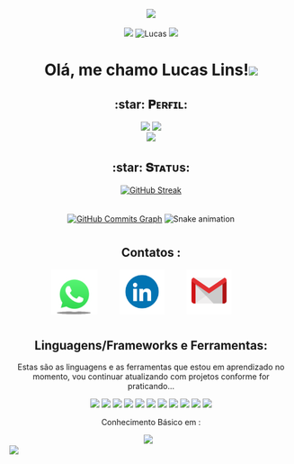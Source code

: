 <p align="center">
<img src="https://pbs.twimg.com/media/DfXctTFXcAEvpum.jpg" height="350"/>
</p>

<p align="center">
  <img src="https://github.com/TheDudeThatCode/TheDudeThatCode/blob/master/Assets/gandalf_parrot.gif" width="40px">
  <img title="Lucas" src="https://img.shields.io/badge/Lucas Lins-black?colorA=red&style=for-the-badge"></a>
  <img src="https://github.com/TheDudeThatCode/TheDudeThatCode/blob/master/Assets/gandalf_parrot.gif" width="40px">
</p>

<div align="center">
  <h1>Olá, me chamo Lucas Lins!<img src="https://github.com/TheDudeThatCode/TheDudeThatCode/blob/master/Assets/Hi.gif" width="29px"></h1>
</div>
    
    
<section align="center">
  <h1 align="center"> :star: 𝐏ᴇʀғɪʟ:</h1>
  <img height = "209em" src="https://github-readme-stats.vercel.app/api?username=Lucas-LIOM&show_icons=true&theme=jolly"/>
  <img height = "209em" src="https://github-readme-stats.vercel.app/api/top-langs/?username=Lucas-LIOM&layout=compact&langs_count=7&theme=jolly"/><br>
  <img height = "209em" src="https://github-readme-stats.vercel.app/api/pin/?username=Lucas-LIOM&repo=github-readme-stats&cache_seconds=86400&theme=jolly"/>
  
<h1 align="center"> :star: 𝐒ᴛᴀᴛᴜs: </h1>

[![GitHub Streak](https://github-readme-streak-stats.herokuapp.com?user=Lucas-LIOM&theme=jolly&locale=pt-br&date_format=j%20M%5B%20Y%5D)](https://git.io/streak-stats)<br><br><br><a href="http://www.github.com/Lucas-LIOM"><img src="https://activity-graph.herokuapp.com/graph?username=Lucas-LIOM&bg_color=000000&color=ffffff&line=0891b2&point=ffffff&area_color=000000&area=true&hide_border=true&custom_title=GitHub%20Commits%20Graph" alt="GitHub Commits Graph" /></a>
![Snake animation](https://github.com/Lucas-LIOM/Lucas-LIOM/blob/output/github-contribution-grid-snake.svg)
</section>
 


#

<div align = "center">
    <h2 align="center">Contatos : </h2>
    <a href="https://wa.me/5547984733124?text=Olá Lucas Lins, tudo bem? :smile:" target="_blank"><img height="80"src="https://github.com/LeandroDukievicz/LeandroDukievicz/blob/main/gifs/contact.gif" target="_blank"></a>&ensp;&ensp;&ensp;&ensp;&ensp;
    <a href="https://www.linkedin.com/in/lucas-lins-942044250/" target="_blank"><img height="80" src="https://github.com/LeandroDukievicz/LeandroDukievicz/blob/main/gifs/in.gif" target="_blank"></a>&ensp;&ensp;&ensp;&ensp;&ensp;
    <a href="mailto:lucas.linz@outlook.com.br" target="_blank"><img height="80"src="https://github.com/LeandroDukievicz/LeandroDukievicz/blob/main/gifs/mail.gif" target="_blank"></a>&ensp;&ensp;&ensp;&ensp;&ensp;
</div>

 #
<section align="center">
   <h2>Linguagens/Frameworks e Ferramentas:</h2>
   <p>Estas são as linguagens e as ferramentas que estou em aprendizado no momento, vou continuar atualizando com projetos conforme for praticando...</p>
   <img height = "80" src="https://cdn.jsdelivr.net/gh/devicons/devicon/icons/html5/html5-original.svg" />    
   <img height = "80" src="https://cdn.jsdelivr.net/gh/devicons/devicon/icons/css3/css3-original.svg" />
   <img height = "80" src="https://cdn.jsdelivr.net/gh/devicons/devicon/icons/typescript/typescript-original.svg" />
   <img height = "80" src="https://cdn.jsdelivr.net/gh/devicons/devicon/icons/javascript/javascript-original.svg" />
   <img height = "80" src="https://cdn.jsdelivr.net/gh/devicons/devicon/icons/angularjs/angularjs-original.svg" />
   <img height = "80" src="https://cdn.jsdelivr.net/gh/devicons/devicon/icons/nodejs/nodejs-original.svg" />
   <img height = "80" src="https://cdn.jsdelivr.net/gh/devicons/devicon/icons/react/react-original.svg" />
   <img height = "80" src="https://cdn.jsdelivr.net/gh/devicons/devicon/icons/git/git-original.svg" />
   <img height = "80" src="https://cdn.jsdelivr.net/gh/devicons/devicon/icons/android/android-original.svg" />
   <img height = "80" src="https://cdn.jsdelivr.net/gh/devicons/devicon/icons/java/java-original.svg" />
   <img height = "80" src="https://cdn.jsdelivr.net/gh/devicons/devicon/icons/spring/spring-original.svg" />
</section>

<section align="center">
  <p>Conhecimento Básico em : </p>
  <img  height = "80"src="https://cdn.jsdelivr.net/gh/devicons/devicon/icons/mysql/mysql-original.svg" /> &ensp;
</section>

<img src="https://thumbs.gfycat.com/TautHauntingKangaroo-size_restricted.gif">
</div>
